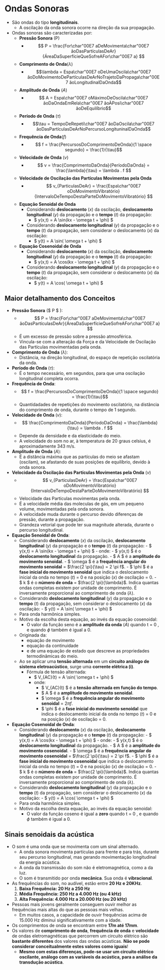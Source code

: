 # Ondas Sonoras
- São ondas do tipo **longitudinais**.
    - A oscilação da onda sonora ocorre na direção da sua propagação.
- Ondas sonoras são caracterizadas por:
    - **Pressão Sonora** (P)  
        - $$ P = \frac{For\char"00E7 aDeMovimenta\char"00E7 ãoDasPartículasDeAr}{ÁreaDaSuperfícieQueSofreAFor\char"00E7 a} $$
    - **Comprimento de Onda**($\lambda$)  
        - $$\lambda = Espa\char"00E7 oDeUmaOscila\char"00E7 ãoDoMovimentoDePartículasDeArNoTrajetoDaPropaga\char"00E7 ãoLongitudinalDaOnda$$
    - **Amplitude de Onda** ($A$)  
        - $$ A = Espa\char"00E7 oMáximoDeOscila\char"00E7 ãoDaOndaEmRela\char"00E7 ãoÀPosi\char"00E7 ãoDeEquilíbrio$$
    - **Período de Onda** ($\tau$)
        - $$\tau = TempoDeRepeti\char"00E7 ãoDaOscila\char"00E7 ãoDasPartículasDeArNoPercursoLongituninalDaOnda$$
    - **Frequência de Onda**($f$)
        - $$ f = \frac{PercursosDoComprimentoDeOnda}{1 \space segundo} = \frac{1}{\tau}$$
    - **Velocidade de Onda** ($v$)  
        - $$ v = \frac{ComprimentoDaOnda}{PeríodoDaOnda} = \frac{\lambda}{\tau} = \lambda . f $$
    - **Velocidade de Oscilação das Partículas Movimentas pela Onda**  
        - $$ v_{ParticulasDeAr} = \frac{Espa\char"00E7 oDoMovimentoVibratório}{IntervaloDeTempoDestaParteDoMovimentoVibratório} $$
    - **Equação Senoidal de Onda**
        - Considerando **deslocamento** ($x$) da oscilação, **deslocamento longitudinal** ($y$) da propagação e o **tempo** ($t$) da propagação: 
            - $ y(x,t) = A \sin(kx - \omega t + \phi) $
       - Considerando **deslocamento longitudinal** ($y$) da propagação e o **tempo** ($t$) da propagação, sem considerar o deslocamento ($x$) da oscilação: 
            - $ y(t) = A \sin( \omega t + \phi) $
    - **Equação Cosenoidal de Onda**
        - Considerando **deslocamento** ($x$) da oscilação, **deslocamento longitudinal** ($y$) da propagação e o **tempo** ($t$) da propagação: 
            - $ y(x,t) = A \cos(kx - \omega t + \phi) $
        - Considerando **deslocamento longitudinal** ($y$) da propagação e o **tempo** ($t$) da propagação, sem considerar o deslocamento ($x$) da oscilação: 
            - $ y(t) = A \cos( \omega t + \phi) $
## Maior detalhamento dos Conceitos
- **Pressão Sonora** ($ P $ ):
    - $$ P = \frac{For\char"00E7 aDeMovimenta\char"00E7 ãoDasPartículasDeAr}{ÁreaDaSuperfícieQueSofreAFor\char"00E7 a} $$
    - É um excesso de pressão sobre a pressão atmosférica.
    - Vincula-se com a alteração da Força e da Velocidade de Oscilação das Partículas movimentadas pela onda.
- **Comprimento de Onda** ($\lambda$):
    - Distância, na direção longitudinal, do espaço de repetição oscilatória da onda.
- **Período de Onda** ($\tau$):
    - É o tempo necessário, em segundos, para que uma oscilação longitudinal completa ocorra.
- **Frequência de Onda**:
    - $$ f = \frac{PercursosDoComprimentoDeOnda}{1 \space segundo} = \frac{1}{\tau}$$
    - Quantidadades de repetições do movimento oscilatório, na distância do comprimento de onda, durante o tempo de 1 segundo.
- **Velocidade de Onda** ($v$):
    - $$ \frac{ComprimentoDaOnda}{PeríodoDaOnda} = \frac{\lambda}{\tau} = \lambda . f $$
    - Depende da densidade e da elasticidade do meio. 
    - A velocidade do som no ar, à temperatura de 20 graus celsius, é aproximadamente 343 m/s.
- **Amplitude de Onda** ($A$):
    - É a distância máxima que as partículas do meio se afastam (oscilam), se afastando de suas posições de equilíbrio, devido à onda sonora.
- **Velocidade da Oscilação das Partículas Movimentas pela Onda** ($v$)
    - $$ v_{ParticulasDeAr} = \frac{Espa\char"00E7 oDoMovimentoVibratório}{IntervaloDeTempoDestaParteDoMovimentoVibratório} $$
    - Velocidade das Partículas movimentas pela onda.
    - É a velocidade média das moleculas de gás, em um pequeno volume, movimentadas pela onda sonora.
    - A velocidade muda durante o percurso devido diferenças de pressão, durante a propagação.
    - Grandeza vetorial que pode ter sua magnitude alterada, durante o percurso longitudinal.
- **Equação Senoidal de Onda**:
    - Considerando **deslocamento** ($x$) da oscilação, **deslocamento longitudinal** ($y$) da propagação e o **tempo** ($t$) da propagação: 
            - $ y(x,t) = A \sin(kx - \omega t + \phi) $
                - onde:
                    - $ y(x,t) $ é o **deslocamento longitudinal** da propagação.
                    - $ A $ é a **amplitude do movimento senoidal**.
                    - $ \omega $ é a **frequência angular do movimento senoidal** = $\frac{2 \pi}{\tau} = 2 \pi f$.
                    - $ \phi $ é a **fase inicial do movimento senoidal** que indica o deslocamento inicial da onda no tempo ($t$) = 0 e na posição ($x$) de oscilação = 0.
                    - $ k $ é o **número de onda** = $\frac{2 \pi}{\lambda}$. Indica quantas ondas completas existem por unidade de comprimento. É inversamente proporcional ao comprimento de onda ($\lambda$).
    - Considerando **deslocamento longitudinal** ($y$) da propagação e o **tempo** ($t$) da propagação, sem considerar o deslocamento ($x$) da oscilação: 
            - $ y(t) = A \sin( \omega t + \phi) $
    - Para onda harmônica simples.
    - Motivo da escolha desta equação, ao invés da equação cosenoidal:
        - O valor da função seno é a **amplitude da onda** ($A$)  quando  t = 0 , e quando  $\phi$ também é igual a 0.
    - Originada da:
        - equação de movimento
        - equação da continuidade
        - e de uma equação de estado que descreve as propriedades termodinâmicas do meio.
    - Ao se aplicar uma **tensão alternada** em um **circuito análogo de sistema eletroacústico**, surge uma **corrente elétrica (i)**.
        - Fórmula de tensão alternada:
            - $ V_{AC}(t) = A \sin( \omega t + \phi) $
            - onde:
                - $ V_{AC}(t) $ é a **tensão alternada em função do tempo**.
                - $ A $ é a **amplitude do movimento senoidal**.
                - $ \omega $ é a **frequência angular do movimento senoidal** = $2 \pi f$.
                - $ \phi $ é a **fase inicial do movimento senoidal** que indica o deslocamento inicial da onda no tempo ($t$) = 0 e na posição ($x$) de oscilação = 0.
- **Equação Cosenoidal de Onda**:
    - Considerando **deslocamento** ($x$) da oscilação, **deslocamento longitudinal** ($y$) da propagação e o **tempo** ($t$) da propagação: 
            - $ y(x,t) = A \cos(kx - \omega t + \phi) $
                - onde:
                    - $ y(x,t) $ é o **deslocamento longitudinal** da propagação.
                    - $ A $ é a **amplitude do movimento cosenoidal**.
                    - $ \omega $ é a **frequência angular do movimento cosenoidal** = $\frac{2 \pi}{\tau} = 2 \pi f$.
                    - $ \phi $ é a **fase inicial do movimento cosenoidal** que indica o deslocamento inicial da onda no tempo ($t$) = 0 e na posição ($x$) de oscilação = 0.
                    - $ k $ é o **número de onda** = $\frac{2 \pi}{\lambda}$. Indica quantas ondas completas existem por unidade de comprimento. É inversamente proporcional ao comprimento de onda ($\lambda$).
    - Considerando **deslocamento longitudinal** ($y$) da propagação e o **tempo** ($t$) da propagação, sem considerar o deslocamento ($x$) da oscilação: 
            - $ y(t) = A \cos( \omega t + \phi) $
    - Para onda harmônica simples.
    - Motivo da escolha desta equação, ao invés da equação senoidal:
        - O valor da função coseno é igual a **zero** quando  t = 0 , e quando  $\phi$ também é igual a 0.
## Sinais senoidais da acústica
- O som é uma onda que se movimenta com um sinal alternado.
    - A onda sonora movimenta partículas para frente e para trás, durante seu percurso longitudinal, mas gerando movimentação longitudinal da energia acústica.
    - A onda da transmissão do som não é eletromagnética, como a da luz.
    - O som é transmitido por onda **mecânica**. Sua onda é **vibracional**.
- As frequências do som, no audível, estão entre **20 Hz e 20KHz**.
    1.	**Baixa Frequência: 20 Hz a 250 Hz**
	2.	**Média Frequência: 250 Hz a 4.000 Hz (ou 4 kHz)**
	3.	**Alta Frequência: 4.000 Hz a 20.000 Hz (ou 20 kHz)**
- Pessoas mais jovens geralmente conseguem ouvir melhor as frequências mais altas do que as pessoas mais velhas.
    - Em muitos casos, a capacidade de ouvir frequências acima de 15.000 Hz diminui significativamente com a idade.
- Os comprimentos de onda se encontram entre **17m até 17mm**.
- Os valores de **comprimento de onda**, **frequência de onda** e **velocidade** de ondas eletromagnéticas que percorrem um circuito elétrico são **bastante diferentes** dos valores das ondas acústicas. **Não se pode considerar conceitualmente estes valores como iguais**!
    - **Mesmo com estas diferenças, pode-se usar um circuito elétrico oscilante, análogo com as variáveis da acústica, para a análise da transdução acústica**.
